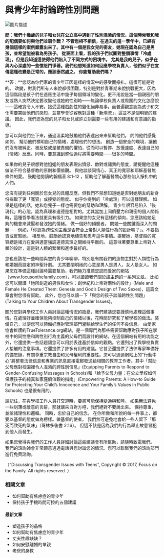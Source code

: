 # 與青少年討論跨性別問題

![圖片描述](https://focf.org/wp-content/uploads/2022/06/gender-5366084_1280-1080x675.jpg)

**問：我們十幾歲的兒子和女兒在公立高中遇到了性別混淆的情況，這個時候我和我的配偶要如何與他們並肩作戰？ 不管您相不相信，在過去的這一學年中，已經有幾個這樣的案例顯露出來了。其中有一個是我女兒的密友，她現在認為自己是男孩，並希望能被看為男孩子。 從表面上看，我的孩子們試圖對整個事情「冷處理」，但是我知道這使得他們陷入了不同方式的困境中。 尤其是我的兒子，似乎在與內心深處的一些憤怒鬥爭著。我們也想知道如何回應學校負責人，他們似乎在宣傳這種改變是正常的，應該泰然處之。 你能幫助我們嗎？**

**答：**您認為你們家的青少年正因這樣的情況中的感受而掙扎，這很可能是對的。 改變，對我們所有人來說都很困難，特別是對於青春期來說挑戰更大，因為這個階段是孩子們在適應生活中幾乎每個領域的變化。更不用說是當一個親密的朋友或熟人突然決定要改變他或她的性別時——無論學校負責人或周圍的文化怎麼說——這確實令人不安。接受這種戲劇性的變化絕非易事，而普遍觀念認為孩子和文化需要突破他們的感知，並當學會從容應對這種「新潮流」，這並不是個明智的建議。 因此，我們認為您的兒子和女兒或許立刻需要一些有用的建議和有意識的指導。

您可以與他們坐下來，通過溫柔地鼓勵他們表達出來來幫助他們。 問問他們感覺如何。 幫助他們標明自己的情緒，處理他們的想法。 創造一個安全的環境，讓他們沒有被糾正、被反駁或是被責備的懼怕，從而可以暫停、放慢速度、表達自己的（情緒）反應。同時，要意識到整個過程將需要時間——很多的時間。

如果你的兒子很想對他姐姐的朋友表現出憤怒、敵對或譴責的態度，請提醒他這種做法不符合基督教的原則和價值觀。 與他談談同情心、真正的寬容和耶穌基督無條件的愛。 鼓勵他閱讀約翰福音 8:1-12 ，幫助他了解基督關心那些陷入掙扎中的人們。

您沒有提到任何關於您女兒的具體反應，但我們不禁想知道她是否對她朋友的新身份採取了更「寬容」或接受的態度。 似乎你提到的「冷處理」可以這樣理解。 如果是這樣的話，她和您兒子一樣也需要您的幫助和理解。 青少年很容易陷入「後現代」的心態，認為真理和道德是相對的。尤其當加上同儕壓力和親密的個人關係時，這種哲學看法就更具有吸引力。 如果您的女兒有這樣的傾向，您應該給她足夠的機會來減壓和發洩她的情緒。 做一個好的傾聽者。 問她一些關鍵而深入的問題——例如，「你認為跨性別主義是否符合上帝對人類性行為的設計嗎？」。不要指責或反駁她。 相反地，鼓勵她認真地禱告和思考這件事情。提醒她，基督般的寬容總是竭力在愛與適當強調道德真理之間維持平衡的。 這意味著要尊重上帝對人類的設計，這是對人類的繁榮和進步最好的。

您也應該花一些時間與您的青少年聊聊，特別是有關我們的造物主對於人類性行為和婚姻而設定的神聖計劃。 尤其要闡明祂的心意是男人是男人，女人是女人。 如果您在準備這種討論時需要幫助，我們極力推薦您訪問愛家的網站（www.focusonthefamily.com），可以讀讀我們關於該主題的一系列文章。 比如您可以閱讀「祂所創造的男性和女性：創世紀和上帝對兩性的設計」(Male and Female He Created Them: Genesis and God’s Design of Two Sexes)，這篇文章會對您很有幫助。 此外，您也可以讀一下「與您的孩子談論跨性別問題」(Talking to Your Children About Transgender Issues)。

關於您對與學校工作人員討論這種情況的擔憂，我們建議您要謹慎地處理這個事情。在處理好並確保能夠控制自己的情緒以後，花時間研究和了解學校的做法。裝備自己，以便您可以預備好應對管理部門灌輸給學生們的任何不良信息。 由愛家協會維護的TrueTolerance.org網站，是一個專門為那些需要幫助應對孩子所在學校中的同性戀和跨性別行為主義的父母們而設計的網站。在這個網站有用的功能之外，它還提供一些話題讓您可以用於表達基於信仰的觀點。它還列出了與學校負責人接觸的注意事項。它還提供了許多有用的建議。它甚至還提供了法律專家準備好的備忘錄，有關尊重宗教自由和父母權利的重要性。您可以通過網站上的“行動中心”將整套法律信息和專業的訊息直接電郵發送給相關的教育工作者。其中「幫助父母應對校園裡令人混淆的跨性別信息」(Equipping Parents to Respond to Gender-Confusing Messages in Schools)和「給予父母力量：在公立學校如何保護孩子的純真和家庭價值觀的指南」(Empowering Parents: A How-to Guide for Protecting Your Child’s Innocence and Your Family’s Values in Public Schools) 也是很有用的。

請記住，在與學校工作人員打交道時，要盡可能保持變通與和睦。 如果無法避免一些刻薄或敵意的言辭，那就讓來自對方吧，我們絕對不要說出來。 保持尊重，並訴諸理性和邏輯。 同時，忠於自己的信念。 在你所做和所說的每一件事上，都要以基督的態度做為榜樣。做基督的使者。 我們無可避免地會給一些人留下「那死而致死的氣味」（哥林多後書 2:16）。 但這不該是因為我們的行為舉止故意冒犯到他人而發生。

如果您覺得與我們的工作人員詳細討論這些建議會有所幫助，請隨時致電我們。 我們的諮詢師會非常願意通過電話與您討論您的情況。您可以聯繫我們的諮詢部門進行免費諮詢。

（“Discussing Transgender Issues with Teens”, Copyright © 2017, Focus on the Family. All rights reserved. ）

### 相關文章

- 如何幫助有焦慮症的青少年
- 保持孩子手機時間可控的五個建議

#### 最新文章

- 塑造孩子的品格
- 如何幫助有焦慮症的青少年
- 丈夫性趣缺缺？
- 如何安慰離婚的單親
- 老爸的身教